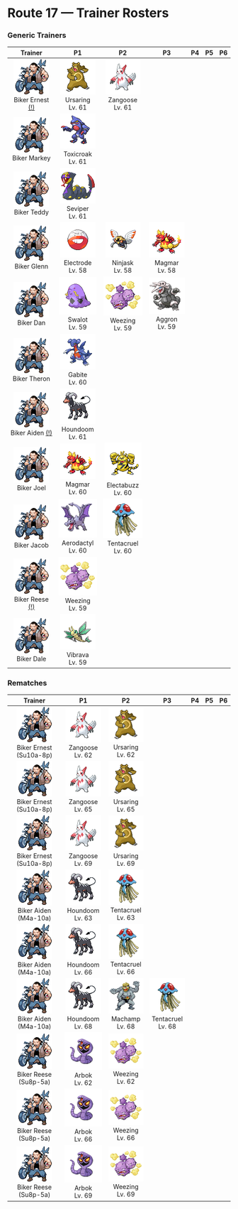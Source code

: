 # Route 17 — Trainer Rosters

### Generic Trainers

| Trainer | P1 | P2 | P3 | P4 | P5 | P6 |
|:-------:|:--:|:--:|:--:|:--:|:--:|:--:|
| ![Biker Ernest (!)](../../assets/trainers/biker.png "Biker Ernest (!)")<br>Biker Ernest [(!)](#rematches) | ![Ursaring](../../assets/sprites/ursaring/front.gif "Although it is a good climber, it prefers to snap trees with its forelegs and eat fallen berries.")<br>Ursaring<br>Lv. 61 | ![Zangoose](../../assets/sprites/zangoose/front.gif "Its fur would all stand on end if it smelled a SEVIPER nearby. Its sharp claws tear up its foes.")<br>Zangoose<br>Lv. 61 |
| ![Biker Markey](../../assets/trainers/biker.png "Biker Markey")<br>Biker Markey | ![Toxicroak](../../assets/sprites/toxicroak/front.gif "Swaying and dodging the attacks of its foes, it weaves its flexible body in close, then lunges out with its poisonous claws.")<br>Toxicroak<br>Lv. 61 |
| ![Biker Teddy](../../assets/trainers/biker.png "Biker Teddy")<br>Biker Teddy | ![Seviper](../../assets/sprites/seviper/front.gif "In battle, it uses its bladed tail to counter any ZANGOOSE. It secretes a deadly venom in its tail.")<br>Seviper<br>Lv. 61 |
| ![Biker Glenn](../../assets/trainers/biker.png "Biker Glenn")<br>Biker Glenn | ![Electrode](../../assets/sprites/electrode/front.gif "It is dangerous. If it has too much electricity and has nothing to do, it amuses itself by exploding.")<br>Electrode<br>Lv. 58 | ![Ninjask](../../assets/sprites/ninjask/front.gif "Its cry leaves a lasting headache if heard for too long. It moves so quickly that it is almost invisible.")<br>Ninjask<br>Lv. 58 | ![Magmar](../../assets/sprites/magmar/front.gif "It dislikes cold places, so it blows scorching flames to make the environment suitable for itself.")<br>Magmar<br>Lv. 58 |
| ![Biker Dan](../../assets/trainers/biker.png "Biker Dan")<br>Biker Dan | ![Swalot](../../assets/sprites/swalot/front.gif "It gulps anything that fits in its mouth. Its special enzymes can dissolve anything.")<br>Swalot<br>Lv. 59 | ![Weezing](../../assets/sprites/weezing/front.gif "If one of the twin KOFFING inflates, the other one deflates. It constantly mixes its poisonous gases.")<br>Weezing<br>Lv. 59 | ![Aggron](../../assets/sprites/aggron/front.gif "You can tell its age by the length of its iron horns. It claims an entire mountain as its territory.")<br>Aggron<br>Lv. 59 |
| ![Biker Theron](../../assets/trainers/biker.png "Biker Theron")<br>Biker Theron | ![Gabite](../../assets/sprites/gabite/front.gif "As it digs to expand its nest, it habitually digs up gems that it then hoards in its nest.")<br>Gabite<br>Lv. 60 |
| ![Biker Aiden (!)](../../assets/trainers/biker.png "Biker Aiden (!)")<br>Biker Aiden [(!)](#rematches) | ![Houndoom](../../assets/sprites/houndoom/front.gif "If you are burned by the flames it shoots from its mouth, the pain will never go away.")<br>Houndoom<br>Lv. 61 |
| ![Biker Joel](../../assets/trainers/biker.png "Biker Joel")<br>Biker Joel | ![Magmar](../../assets/sprites/magmar/front.gif "It dislikes cold places, so it blows scorching flames to make the environment suitable for itself.")<br>Magmar<br>Lv. 60 | ![Electabuzz](../../assets/sprites/electabuzz/front.gif "Electricity runs across the surface of its body. In darkness, its entire body glows a whitish-blue.")<br>Electabuzz<br>Lv. 60 |
| ![Biker Jacob](../../assets/trainers/biker.png "Biker Jacob")<br>Biker Jacob | ![Aerodactyl](../../assets/sprites/aerodactyl/front.gif "A vicious Pokémon from the distant past, it appears to have flown by spreading its wings and gliding.")<br>Aerodactyl<br>Lv. 60 | ![Tentacruel](../../assets/sprites/tentacruel/front.gif "Its 80 tentacles absorb water and stretch almost endlessly to constrict its prey and enemies.")<br>Tentacruel<br>Lv. 60 |
| ![Biker Reese (!)](../../assets/trainers/biker.png "Biker Reese (!)")<br>Biker Reese [(!)](#rematches) | ![Weezing](../../assets/sprites/weezing/front.gif "If one of the twin KOFFING inflates, the other one deflates. It constantly mixes its poisonous gases.")<br>Weezing<br>Lv. 59 |
| ![Biker Dale](../../assets/trainers/biker.png "Biker Dale")<br>Biker Dale | ![Vibrava](../../assets/sprites/vibrava/front.gif "It vibrates its wings vigorously, creating ultrasonic waves that cause serious headaches.")<br>Vibrava<br>Lv. 59 |


### Rematches

| Trainer | P1 | P2 | P3 | P4 | P5 | P6 |
|:-------:|:--:|:--:|:--:|:--:|:--:|:--:|
| ![Biker Ernest (Su10a-8p)](../../assets/trainers/biker.png "Biker Ernest (Su10a-8p)")<br>Biker Ernest (Su10a-8p) | ![Zangoose](../../assets/sprites/zangoose/front.gif "Its fur would all stand on end if it smelled a SEVIPER nearby. Its sharp claws tear up its foes.")<br>Zangoose<br>Lv. 62 | ![Ursaring](../../assets/sprites/ursaring/front.gif "Although it is a good climber, it prefers to snap trees with its forelegs and eat fallen berries.")<br>Ursaring<br>Lv. 62 |
| ![Biker Ernest (Su10a-8p)](../../assets/trainers/biker.png "Biker Ernest (Su10a-8p)")<br>Biker Ernest (Su10a-8p) | ![Zangoose](../../assets/sprites/zangoose/front.gif "Its fur would all stand on end if it smelled a SEVIPER nearby. Its sharp claws tear up its foes.")<br>Zangoose<br>Lv. 65 | ![Ursaring](../../assets/sprites/ursaring/front.gif "Although it is a good climber, it prefers to snap trees with its forelegs and eat fallen berries.")<br>Ursaring<br>Lv. 65 |
| ![Biker Ernest (Su10a-8p)](../../assets/trainers/biker.png "Biker Ernest (Su10a-8p)")<br>Biker Ernest (Su10a-8p) | ![Zangoose](../../assets/sprites/zangoose/front.gif "Its fur would all stand on end if it smelled a SEVIPER nearby. Its sharp claws tear up its foes.")<br>Zangoose<br>Lv. 69 | ![Ursaring](../../assets/sprites/ursaring/front.gif "Although it is a good climber, it prefers to snap trees with its forelegs and eat fallen berries.")<br>Ursaring<br>Lv. 69 |
| ![Biker Aiden (M4a-10a)](../../assets/trainers/biker.png "Biker Aiden (M4a-10a)")<br>Biker Aiden (M4a-10a) | ![Houndoom](../../assets/sprites/houndoom/front.gif "If you are burned by the flames it shoots from its mouth, the pain will never go away.")<br>Houndoom<br>Lv. 63 | ![Tentacruel](../../assets/sprites/tentacruel/front.gif "Its 80 tentacles absorb water and stretch almost endlessly to constrict its prey and enemies.")<br>Tentacruel<br>Lv. 63 |
| ![Biker Aiden (M4a-10a)](../../assets/trainers/biker.png "Biker Aiden (M4a-10a)")<br>Biker Aiden (M4a-10a) | ![Houndoom](../../assets/sprites/houndoom/front.gif "If you are burned by the flames it shoots from its mouth, the pain will never go away.")<br>Houndoom<br>Lv. 66 | ![Tentacruel](../../assets/sprites/tentacruel/front.gif "Its 80 tentacles absorb water and stretch almost endlessly to constrict its prey and enemies.")<br>Tentacruel<br>Lv. 66 |
| ![Biker Aiden (M4a-10a)](../../assets/trainers/biker.png "Biker Aiden (M4a-10a)")<br>Biker Aiden (M4a-10a) | ![Houndoom](../../assets/sprites/houndoom/front.gif "If you are burned by the flames it shoots from its mouth, the pain will never go away.")<br>Houndoom<br>Lv. 68 | ![Machamp](../../assets/sprites/machamp/front.gif "It quickly swings its four arms to rock its opponents with ceaseless punches and chops from all angles.")<br>Machamp<br>Lv. 68 | ![Tentacruel](../../assets/sprites/tentacruel/front.gif "Its 80 tentacles absorb water and stretch almost endlessly to constrict its prey and enemies.")<br>Tentacruel<br>Lv. 68 |
| ![Biker Reese (Su8p-5a)](../../assets/trainers/biker.png "Biker Reese (Su8p-5a)")<br>Biker Reese (Su8p-5a) | ![Arbok](../../assets/sprites/arbok/front.gif "Transfixing prey with the face-like pattern on its belly, it binds and poisons the frightened victim.")<br>Arbok<br>Lv. 62 | ![Weezing](../../assets/sprites/weezing/front.gif "If one of the twin KOFFING inflates, the other one deflates. It constantly mixes its poisonous gases.")<br>Weezing<br>Lv. 62 |
| ![Biker Reese (Su8p-5a)](../../assets/trainers/biker.png "Biker Reese (Su8p-5a)")<br>Biker Reese (Su8p-5a) | ![Arbok](../../assets/sprites/arbok/front.gif "Transfixing prey with the face-like pattern on its belly, it binds and poisons the frightened victim.")<br>Arbok<br>Lv. 66 | ![Weezing](../../assets/sprites/weezing/front.gif "If one of the twin KOFFING inflates, the other one deflates. It constantly mixes its poisonous gases.")<br>Weezing<br>Lv. 66 |
| ![Biker Reese (Su8p-5a)](../../assets/trainers/biker.png "Biker Reese (Su8p-5a)")<br>Biker Reese (Su8p-5a) | ![Arbok](../../assets/sprites/arbok/front.gif "Transfixing prey with the face-like pattern on its belly, it binds and poisons the frightened victim.")<br>Arbok<br>Lv. 69 | ![Weezing](../../assets/sprites/weezing/front.gif "If one of the twin KOFFING inflates, the other one deflates. It constantly mixes its poisonous gases.")<br>Weezing<br>Lv. 69 |


